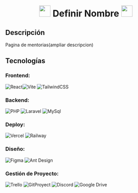 <h1 align="center">
  <img src="" width="35"> Definir Nombre <img src="" width="35">
</h1>

## Descripción
Pagina de mentorias(ampliar descripcion)

## Tecnologías
### Frontend:
![React](https://img.shields.io/badge/React-20232A?style=for-the-badge&logo=react&logoColor=61DAFB)![Vite](https://img.shields.io/badge/Vite-35495E?style=for-the-badge&logo=vite&logoColor=4FC08D) ![TailwindCSS](https://img.shields.io/badge/Tailwind_CSS-38B2AC?style=for-the-badge&logo=tailwind-css&logoColor=white) 

### Backend:
![PHP](https://img.shields.io/badge/PHP-43853D?style=for-the-badge&logo=PHP&logoColor=white) ![Laravel](https://img.shields.io/badge/Laravel-404D59?style=for-the-badge&logo=Laravel&logoColor=white) ![MySql](https://img.shields.io/badge/MySql-316192?style=for-the-badge&logo=mysql&logoColor=white)

### Deploy:
 ![Vercel](https://img.shields.io/badge/Vercel-000000?style=for-the-badge&logo=vercel&logoColor=white) ![Railway](https://img.shields.io/badge/Railway-0B0D0E?style=for-the-badge&logo=railway&logoColor=white)

### Diseño:
 ![Figma](https://img.shields.io/badge/Figma-F24E1E?style=for-the-badge&logo=figma&logoColor=white) ![Ant Design](https://img.shields.io/badge/Ant_Design-0170FE?style=for-the-badge&logo=ant-design&logoColor=white)

### Gestión de Proyecto:

 ![Trello](https://img.shields.io/badge/trello-0052CC?style=for-the-badge&logo=trello&logoColor=white) ![GitProyect](https://img.shields.io/badge/GitProyect-050038?style=for-the-badge&logo=GitProyect&logoColor=yellow) ![Discord](https://img.shields.io/badge/Discord-7289DA?style=for-the-badge&logo=discord&logoColor=white) ![Google Drive](https://img.shields.io/badge/Google_Drive-4285F4?style=for-the-badge&logo=google-drive&logoColor=white) 

